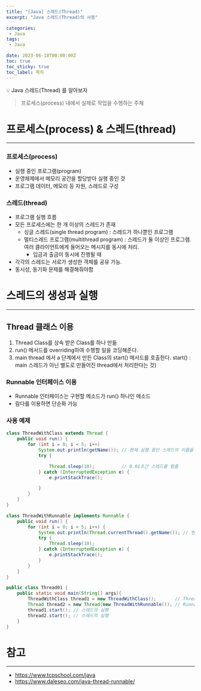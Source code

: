 ```yaml
---
title: "[Java] 스레드(Thread)"
excerpt: "Java 스레드(Thread)의 사용"

categories:
 - Java
tags:
 - Java

date: 2023-06-18T00:00:00Z
toc: true
toc_sticky: true
toc_label: 목차
---
```

<aside>
💡 Java 스레드(Thread) 를 알아보자
</aside>

> 프로세스(process) 내에서 실제로 작업을 수행하는 주체

# 프로세스(process) & 스레드(thread)

---
### 프로세스(process)
- 실행 중인 프로그램(program)
- 운영체제에서 메모리 공간을 할당받아 실행 중인 것
- 프로그램 데이터, 메모리 등 자원, 스레드로 구성

### 스레드(thread)
- 프로그램 실행 흐름
- 모든 프로세스에는 한 개 이상의 스레드가 존재
  - 싱글 스레드(single thread program) : 스레드가 하나뿐인 프로그램
  - 멀티스레드 프로그램(multithread program) : 스레드가 둘 이상인 프로그램. 여러 클라이언트에게 들어오는 메시지를 동시에 처리.
    - 입금과 출금이 동시에 진행될 때
- 각각의 스레드는 서로가 생성한 객체를 공유 가능.
- 동시성, 동기화 문제를 해결해줘야함

# 스레드의 생성과 실행

---
## Thread 클래스 이용
1. Thread Class를 상속 받은 Class를 하나 만듦
2. run() 메서드를 overriding하여 수행할 일을 코딩해준다.
3. main thread 에서 a 단계에서 만든 Class의 start() 메서드를 호출한다.
   start() : main 스레드가 아닌 별도로 만들어진 thread에서 처리한다는 것)


### Runnable 인터페이스 이용
- Runnable 인터페이스는 구현할 메소드가 run() 하나인 메소드
- 람다를 이용하면 단순화 가능

### 사용 예제

```java
class ThreadWithClass extends Thread {
    public void run() {
        for (int i = 0; i < 5; i++)
            System.out.println(getName()); // 현재 실행 중인 스레드의 이름을 반환함.
            try {

                Thread.sleep(10);          // 0.01초간 스레드를 멈춤
            } catch (InterruptedException e) {
                e.printStackTrace();

            }
        }
    }
}

class ThreadWithRunnable implements Runnable {
    public void run() {
        for (int i = 0; i < 5; i++) {
            System.out.println(Thread.currentThread().getName()); // 현재 실행 중인 스레드의 이름을 반환함.
            try {
                Thread.sleep(10);
            } catch (InterruptedException e) {
                e.printStackTrace();
            }
        }
    }
}

public class Thread01 {
    public static void main(String[] args){
        ThreadWithClass thread1 = new ThreadWithClass();       // Thread 클래스를 상속받는 방법
        Thread thread2 = new Thread(new ThreadWithRunnable()); // Runnable 인터페이스를 구현하는 방법
        thread1.start(); // 스레드의 실행
        thread2.start(); // 스레드의 실행
    }
}
```

# 참고

---
- https://www.tcpschool.com/java
- https://www.daleseo.com/java-thread-runnable/

